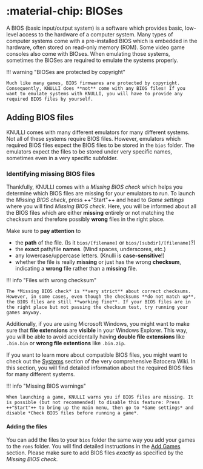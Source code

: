 # :material-chip: BIOSes

A BIOS (basic input/output system) is a software which provides basic, low-level access to the hardware of a computer system. Many types of computer systems come with a pre-installed BIOS which is embedded in the hardware, often stored on read-only memory (ROM). Some video game consoles also come with BIOses. When emulating those systems, sometimes the BIOSes are required to emulate the systems properly.

!!! warning "BIOSes are protected by copyright"

    Much like many games, BIOS firmwares are protected by copyright. Consequently, KNULLI does **not** come with any BIOS files! If you want to emulate systems with KNULLI, you will have to provide any required BIOS files by yourself.

## Adding BIOS files

KNULLI comes with many different emulators for many different systems. Not all of these systems require BIOS files. However, emulators which required BIOS files expect the BIOS files to be stored in the `bios` folder. The emulators expect the files to be stored under very specific names, sometimes even in a very specific subfolder.

### Identifying missing BIOS files

Thankfully, KNULLI comes with a *Missing BIOS check* which helps you determine which BIOS files are missing for your emulators to run. To launch the *Missing BIOS check*, press  ++"Start"++ and head to *Game settings* where you will find *Missing BIOS check*. Here, you will be informed about all the BIOS files which are either **missing** entirely or not matching the checksum and therefore possibly **wrong** files in the right place.

Make sure to **pay attention** to

* the **path** of the file. (Is it `bios/[filename]` or `bios/[subdir]/[filename]`?)
* the **exact** path/file **names**. (Mind spaces, underscores, etc.)
* any lowercase/uppercase letters. (Knulli is **case-sensitive**!)
* whether the file is really **missing** or just has the wrong **checksum**, indicating a **wrong** file rather than a **missing** file.

!!! info "Files with wrong checksum"

    The *Missing BIOS check* is **very strict** about correct checksums. However, in some cases, even though the checksums **do not match up**, the BIOS files are still **working fine**. If your BIOS files are in the right place but not passing the checksum test, try running your games anyway.

Additionally, if you are using Microsoft Windows, you might want to make sure that **file extensions** are **visible** in your Windows Explorer. This way, you will be able to avoid accidentally having **double file extensions** like `.bin.bin` or **wrong file extentions** like `.bin.zip`.

If you want to learn more about compatible BIOS files, you might want to check out the [Systems](https://wiki.batocera.org/systems) section of the very comprehensive Batocera Wiki. In this section, you will find detailed information about the required BIOS files for many different systems.

!!! info "Missing BIOS warnings"

    When launching a game, KNULLI warns you if BIOS files are missing. It is possible (but not recommended) to disable this feature: Press ++"Start"++ to bring up the main menu, then go to *Game settings* and disable *Check BIOS files before running a game*.

#### Adding the files

You can add the files to your `bios` folder the same way you add your games to the `roms` folder. You will find detailed instructions in the [Add Games](../../play/add-games) section. Please make sure to add BIOS files *exactly* as specified by the *Missing BIOS check*.
